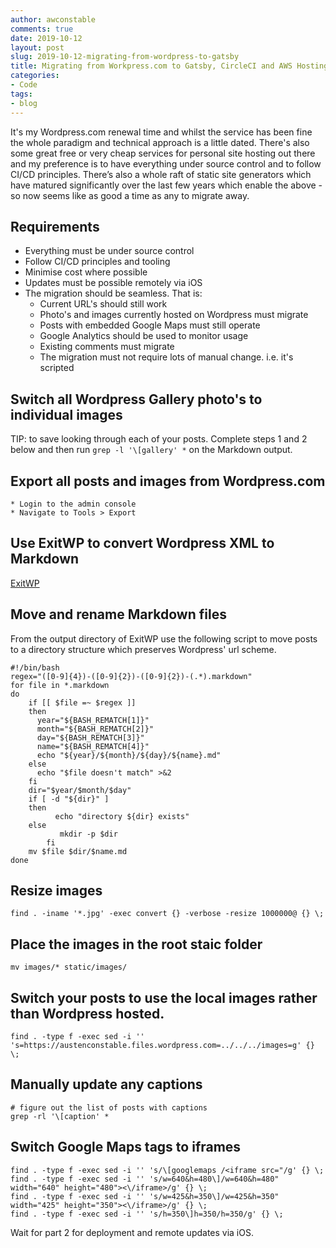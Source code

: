 ```yaml
---
author: awconstable
comments: true
date: 2019-10-12
layout: post
slug: 2019-10-12-migrating-from-wordpress-to-gatsby
title: Migrating from Workpress.com to Gatsby, CircleCI and AWS Hosting
categories:
- Code
tags:
- blog
---
```


It's my Wordpress.com renewal time and whilst the service has been fine the whole paradigm and technical approach is a little dated. There's also some great free or very cheap services for personal site hosting out there and my preference is to have everything under source control and to follow CI/CD principles. There’s also a whole raft of static site generators which have matured significantly over the last few years which enable the above - so now seems like as good a time as any to migrate away. 

## Requirements
* Everything must be under source control
* Follow CI/CD principles and tooling
* Minimise cost where possible
* Updates must be possible remotely via iOS
* The migration should be seamless. That is:
	* Current URL's should still work
	* Photo's and images currently hosted on Wordpress must migrate
	* Posts with embedded Google Maps must still operate
	* Google Analytics should be used to monitor usage
	* Existing comments must migrate
	* The migration must not require lots of manual change. i.e. it's scripted

## Switch all Wordpress Gallery photo's to individual images

TIP: to save looking through each of your posts. Complete steps 1 and 2 below and then run ```grep -l '\[gallery' *``` on the Markdown output.

## Export all posts and images from Wordpress.com
    * Login to the admin console
    * Navigate to Tools > Export

## Use ExitWP to convert Wordpress XML to Markdown

[ExitWP](https://github.com/thomasf/exitwp)

## Move and rename Markdown files
From the output directory of ExitWP use the following script to move posts to a directory structure which preserves Wordpress' url scheme.

```
#!/bin/bash
regex="([0-9]{4})-([0-9]{2})-([0-9]{2})-(.*).markdown"
for file in *.markdown
do
	if [[ $file =~ $regex ]]
	then
	  year="${BASH_REMATCH[1]}"
	  month="${BASH_REMATCH[2]}"
	  day="${BASH_REMATCH[3]}"
	  name="${BASH_REMATCH[4]}"
	  echo "${year}/${month}/${day}/${name}.md"
	else
	  echo "$file doesn't match" >&2
	fi
	dir="$year/$month/$day"
	if [ -d "${dir}" ]
	then
    	  echo "directory ${dir} exists"
	else
           mkdir -p $dir
    	fi
	mv $file $dir/$name.md
done
```

## Resize images
```
find . -iname '*.jpg' -exec convert {} -verbose -resize 1000000@ {} \;
```

## Place the images in the root staic folder
```
mv images/* static/images/
```

## Switch your posts to use the local images rather than Wordpress hosted.
```
find . -type f -exec sed -i '' 's=https://austenconstable.files.wordpress.com=../../../images=g' {} \;
```

## Manually update any captions
```
# figure out the list of posts with captions
grep -rl '\[caption' *
```

## Switch Google Maps tags to iframes
```
find . -type f -exec sed -i '' 's/\[googlemaps /<iframe src="/g' {} \;
find . -type f -exec sed -i '' 's/w=640&h=480\]/w=640&h=480" width="640" height="480"><\/iframe>/g' {} \;
find . -type f -exec sed -i '' 's/w=425&h=350\]/w=425&h=350" width="425" height="350"><\/iframe>/g' {} \;
find . -type f -exec sed -i '' 's/h=350\]h=350/h=350/g' {} \;
```

Wait for part 2 for deployment and remote updates via iOS.
